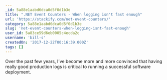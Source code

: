 ```yaml
---
_id: 5a88e1aabd6dca0d5f0d1b3e
title: ".NET Event Counters - When logging isn't fast enough"
url: 'https://stackify.com/net-event-counters/'
category: 5a88e1aabd6dca0d5f0d1b3e
slug: 'net-event-counters-when-logging-isnt-fast-enough'
user_id: 5a83ce59d6eb0005c4ecda2c
username: 'bill-s'
createdOn: '2017-12-22T00:16:39.000Z'
tags: []
---
```


Over the past few years, I’ve become more and more convinced that having really good production logs is critical to running a successful software deployment. 
